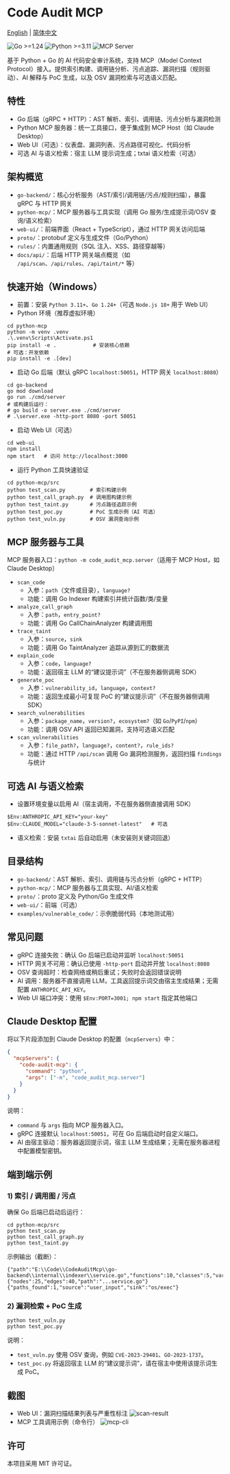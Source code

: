 # Code Audit MCP

[English](README.en.md) | [简体中文](README.md)

![Go >=1.24](https://img.shields.io/badge/Go-%3E%3D1.24-blue) ![Python >=3.11](https://img.shields.io/badge/Python-%3E%3D3.11-blue) ![MCP Server](https://img.shields.io/badge/MCP-server-green)

基于 Python + Go 的 AI 代码安全审计系统，支持 MCP（Model Context Protocol）接入。提供索引构建、调用链分析、污点追踪、漏洞扫描（规则驱动）、AI 解释与 PoC 生成，以及 OSV 漏洞检索与可选语义匹配。

## 特性
- Go 后端（gRPC + HTTP）：AST 解析、索引、调用链、污点分析与漏洞检测
- Python MCP 服务器：统一工具接口，便于集成到 MCP Host（如 Claude Desktop）
- Web UI（可选）：仪表盘、漏洞列表、污点路径可视化、代码分析
- 可选 AI 与语义检索：宿主 LLM 提示词生成；txtai 语义检索（可选）

## 架构概览
- `go-backend/`：核心分析服务（AST/索引/调用链/污点/规则扫描），暴露 gRPC 与 HTTP 网关
- `python-mcp/`：MCP 服务器与工具实现（调用 Go 服务/生成提示词/OSV 查询/语义检索）
- `web-ui/`：前端界面（React + TypeScript），通过 HTTP 网关访问后端
- `proto/`：protobuf 定义与生成文件（Go/Python）
- `rules/`：内置通用规则（SQL 注入、XSS、路径穿越等）
- `docs/api/`：后端 HTTP 网关端点概览（如 `/api/scan`、`/api/rules`、`/api/taint/*` 等）

## 快速开始（Windows）
- 前置：安装 `Python 3.11+`、`Go 1.24+`（可选 `Node.js 18+` 用于 Web UI）
- Python 环境（推荐虚拟环境）
```
cd python-mcp
python -m venv .venv
.\.venv\Scripts\Activate.ps1
pip install -e .            # 安装核心依赖
# 可选：开发依赖
pip install -e .[dev]
```
- 启动 Go 后端（默认 gRPC `localhost:50051`，HTTP 网关 `localhost:8080`）
```
cd go-backend
go mod download
go run ./cmd/server
# 或构建后运行：
# go build -o server.exe ./cmd/server
# .\server.exe -http-port 8080 -port 50051
```
- 启动 Web UI（可选）
```
cd web-ui
npm install
npm start   # 访问 http://localhost:3000
```
- 运行 Python 工具快速验证
```
cd python-mcp/src
python test_scan.py        # 索引构建示例
python test_call_graph.py  # 调用图构建示例
python test_taint.py       # 污点路径追踪示例
python test_poc.py         # PoC 生成示例（AI 可选）
python test_vuln.py        # OSV 漏洞查询示例
```

## MCP 服务器与工具
MCP 服务器入口：`python -m code_audit_mcp.server`（适用于 MCP Host，如 Claude Desktop）

- `scan_code`
  - 入参：`path`（文件或目录），`language?`
  - 功能：调用 Go Indexer 构建索引并统计函数/类/变量
- `analyze_call_graph`
  - 入参：`path`，`entry_point?`
  - 功能：调用 Go CallChainAnalyzer 构建调用图
- `trace_taint`
  - 入参：`source`，`sink`
  - 功能：调用 Go TaintAnalyzer 追踪从源到汇的数据流
- `explain_code`
  - 入参：`code`，`language?`
  - 功能：返回宿主 LLM 的“建议提示词”（不在服务器侧调用 SDK）
- `generate_poc`
  - 入参：`vulnerability_id`，`language`，`context?`
  - 功能：返回生成最小可复现 PoC 的“建议提示词”（不在服务器侧调用 SDK）
- `search_vulnerabilities`
  - 入参：`package_name`，`version?`，`ecosystem?`（如 `Go`/`PyPI`/`npm`）
  - 功能：调用 OSV API 返回已知漏洞，支持可选语义匹配
- `scan_vulnerabilities`
  - 入参：`file_path?`，`language?`，`content?`，`rule_ids?`
  - 功能：通过 HTTP `/api/scan` 调用 Go 漏洞检测服务，返回扫描 `findings` 与统计

## 可选 AI 与语义检索
- 设置环境变量以启用 AI（宿主调用，不在服务器侧直接调用 SDK）
```
$Env:ANTHROPIC_API_KEY="your-key"
$Env:CLAUDE_MODEL="claude-3-5-sonnet-latest"   # 可选
```
- 语义检索：安装 `txtai` 后自动启用（未安装则关键词回退）

## 目录结构
- `go-backend/`：AST 解析、索引、调用链与污点分析（gRPC + HTTP）
- `python-mcp/`：MCP 服务器与工具实现、AI/语义检索
- `proto/`：proto 定义及 Python/Go 生成文件
- `web-ui/`：前端（可选）
- `examples/vulnerable_code/`：示例脆弱代码（本地测试用）

## 常见问题
- gRPC 连接失败：确认 Go 后端已启动并监听 `localhost:50051`
- HTTP 网关不可用：确认已使用 `-http-port` 启动并开放 `localhost:8080`
- OSV 查询超时：检查网络或稍后重试；失败时会返回错误说明
- AI 调用：服务器不直接调用 LLM，工具返回提示词交由宿主生成结果；无需配置 `ANTHROPIC_API_KEY`。
- Web UI 端口冲突：使用 `$Env:PORT=3001; npm start` 指定其他端口

## Claude Desktop 配置
将以下片段添加到 Claude Desktop 的配置（`mcpServers`）中：
```json
{
  "mcpServers": {
    "code-audit-mcp": {
      "command": "python",
      "args": ["-m", "code_audit_mcp.server"]
    }
  }
}
```
说明：
- `command` 与 `args` 指向 MCP 服务器入口。
- gRPC 连接默认 `localhost:50051`，可在 Go 后端启动时自定义端口。
- AI 由宿主驱动：服务器返回提示词，宿主 LLM 生成结果；无需在服务器进程中配置模型密钥。

## 端到端示例
### 1) 索引 / 调用图 / 污点
确保 Go 后端已启动后运行：
```
cd python-mcp/src
python test_scan.py
python test_call_graph.py
python test_taint.py
```
示例输出（截断）：
```
{"path":"E:\\Code\\CodeAuditMcp\\go-backend\\internal\\indexer\\service.go","functions":10,"classes":5,"variables":50}
{"nodes":25,"edges":40,"path":"...service.go"}
{"paths_found":1,"source":"user_input","sink":"os/exec"}
```

### 2) 漏洞检索 + PoC 生成
```
python test_vuln.py
python test_poc.py
```
说明：
- `test_vuln.py` 使用 OSV 查询，例如 `CVE-2023-29401`、`GO-2023-1737`。
- `test_poc.py` 将返回宿主 LLM 的“建议提示词”，请在宿主中使用该提示词生成 PoC。

## 截图
- Web UI：漏洞扫描结果列表与严重性标注
![scan-result](docs/assets/ui_scan_result.png)
- MCP 工具调用示例（命令行）
![mcp-cli](docs/assets/cli_mcp_call.png)

## 许可
本项目采用 MIT 许可证。

